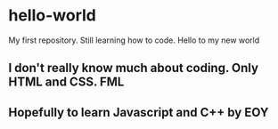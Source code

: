 # hello-world
My first repository. Still learning how to code. Hello to my new world 
<h2> I don't really know much about coding. Only HTML and CSS. FML </h2>
<h2 style= font size: 10px;> Hopefully to learn Javascript and C++ by EOY </h2>
